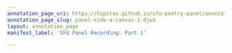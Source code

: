 ```yaml
---
annotation_page_uri: https://hipstas.github.io/sfu-poetry-panel/annotations/panel-side-a-canvas-1-djwa.json
annotation_page_slug: panel-side-a-canvas-1-djwa
layout: annotation_page
manifest_label: 'SFU Panel Recording: Part 1'

---
```

